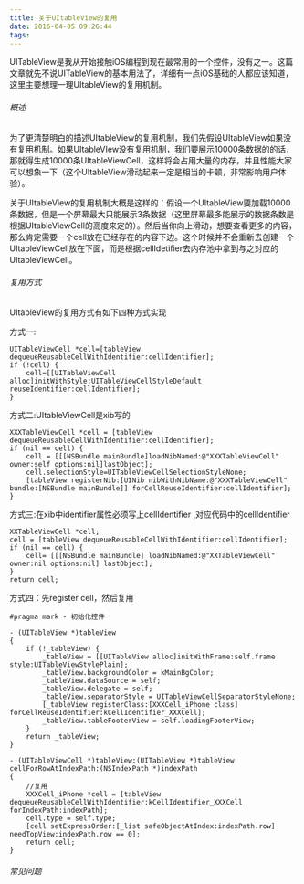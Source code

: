 ```yaml
---
title: 关于UItableView的复用
date: 2016-04-05 09:26:44
tags:
---
```


UITableView是我从开始接触iOS编程到现在最常用的一个控件，没有之一。这篇文章就先不说UITableView的基本用法了，详细有一点iOS基础的人都应该知道，这里主要想理一理UItableView的复用机制。

###### 概述

为了更清楚明白的描述UItableView的复用机制，我们先假设UItableView如果没有复用机制。如果UItableVIew没有复用机制，我们要展示10000条数据的的话，那就得生成10000条UItableViewCell，这样将会占用大量的内存，并且性能大家可以想象一下（这个UItableView滑动起来一定是相当的卡顿，非常影响用户体验）。

<!-- more -->

关于UItableView的复用机制大概是这样的：假设一个UItableView要加载10000条数据，但是一个屏幕最大只能展示3条数据（这里屏幕最多能展示的数据条数是根据UItableViewCell的高度来定的）。然后当你向上滑动，想要查看更多的内容，那么肯定需要一个cell放在已经存在的内容下边。这个时候并不会重新去创建一个UItableViewCell放在下面，而是根据cellIdetifier去内存池中拿到与之对应的UItableViewCell。

###### 复用方式

UItableView的复用方式有如下四种方式实现

方式一:
```
UITableViewCell *cell=[tableView dequeueReusableCellWithIdentifier:cellIdentifier];  
if (!cell) {
	cell=[[UITableViewCell alloc]initWithStyle:UITableViewCellStyleDefault reuseIdentifier:cellIdentifier]; 
}
```
方式二:UItableViewCell是xib写的
```
XXXTableViewCell *cell = [tableView dequeueReusableCellWithIdentifier:cellIdentifier];  
if (nil == cell) {  
    cell = [[[NSBundle mainBundle]loadNibNamed:@"XXXTableViewCell" owner:self options:nil]lastObject];  
    cell.selectionStyle=UITableViewCellSelectionStyleNone;  
    [tableView registerNib:[UINib nibWithNibName:@"XXXTableViewCell" bundle:[NSBundle mainBundle]] forCellReuseIdentifier:cellIdentifier];
}
```
方式三:在xib中identifier属性必须写上cellIdentifier ,对应代码中的cellIdentifier
```
XXTableViewCell *cell;  
cell = [tableView dequeueReusableCellWithIdentifier:cellIdentifier];  
if (nil == cell) {  
    cell= [[[NSBundle mainBundle] loadNibNamed:@"XXTableViewCell" owner:nil options:nil] lastObject];  
}  
return cell;
```
方式四：先register cell，然后复用
```
#pragma mark - 初始化控件

- (UITableView *)tableView
{
    if (!_tableView) {
        _tableView = [[UITableView alloc]initWithFrame:self.frame style:UITableViewStylePlain];
        _tableView.backgroundColor = kMainBgColor;
        _tableView.dataSource = self;
        _tableView.delegate = self;
        _tableView.separatorStyle = UITableViewCellSeparatorStyleNone;
        [_tableView registerClass:[XXXCell_iPhone class] forCellReuseIdentifier:kCellIdentifier_XXXCell];
        _tableView.tableFooterView = self.loadingFooterView;
    }
    return _tableView;
}

- (UITableViewCell *)tableView:(UITableView *)tableView cellForRowAtIndexPath:(NSIndexPath *)indexPath
{
	//复用
    XXXCell_iPhone *cell = [tableView dequeueReusableCellWithIdentifier:kCellIdentifier_XXXCell forIndexPath:indexPath];
    cell.type = self.type;
    [cell setExpressOrder:[_list safeObjectAtIndex:indexPath.row] needTopView:indexPath.row == 0];
    return cell;
}

```

######  常见问题